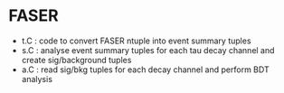 # FASER

- t.C : code to convert FASER ntuple into event summary tuples
- s.C : analyse event summary tuples for each tau decay channel and create sig/background tuples
- a.C : read sig/bkg tuples for each decay channel and perform BDT analysis

